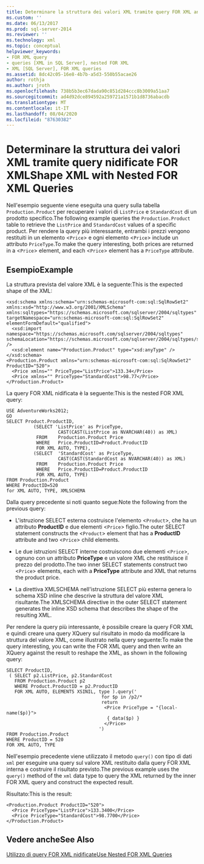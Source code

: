 ```yaml
---
title: Determinare la struttura dei valori XML tramite query FOR XML annidate | Microsoft Docs
ms.custom: ''
ms.date: 06/13/2017
ms.prod: sql-server-2014
ms.reviewer: ''
ms.technology: xml
ms.topic: conceptual
helpviewer_keywords:
- FOR XML query
- queries [XML in SQL Server], nested FOR XML
- XML [SQL Server], FOR XML queries
ms.assetid: 8dc42c05-16e8-4b7b-a5d3-550b55acae26
author: rothja
ms.author: jroth
ms.openlocfilehash: 738b5b3ec67dada90c851d284ccc8b3009a51aa7
ms.sourcegitcommit: ad4d92dce894592a259721a1571b1d8736abacdb
ms.translationtype: MT
ms.contentlocale: it-IT
ms.lasthandoff: 08/04/2020
ms.locfileid: "87630382"
---
```

# <a name="shape-xml-with-nested-for-xml-queries"></a><span data-ttu-id="a3e0c-102">Determinare la struttura dei valori XML tramite query nidificate FOR XML</span><span class="sxs-lookup"><span data-stu-id="a3e0c-102">Shape XML with Nested FOR XML Queries</span></span>
  <span data-ttu-id="a3e0c-103">Nell'esempio seguente viene eseguita una query sulla tabella `Production.Product` per recuperare i valori di `ListPrice` e `StandardCost` di un prodotto specifico.</span><span class="sxs-lookup"><span data-stu-id="a3e0c-103">The following example queries the `Production.Product` table to retrieve the `ListPrice` and `StandardCost` values of a specific product.</span></span> <span data-ttu-id="a3e0c-104">Per rendere la query più interessante, entrambi i prezzi vengono restituiti in un elemento <`Price`> e ogni elemento <`Price`> include un attributo `PriceType`.</span><span class="sxs-lookup"><span data-stu-id="a3e0c-104">To make the query interesting, both prices are returned in a <`Price`> element, and each <`Price`> element has a `PriceType` attribute.</span></span>  
  
## <a name="example"></a><span data-ttu-id="a3e0c-105">Esempio</span><span class="sxs-lookup"><span data-stu-id="a3e0c-105">Example</span></span>  
 <span data-ttu-id="a3e0c-106">La struttura prevista del valore XML è la seguente:</span><span class="sxs-lookup"><span data-stu-id="a3e0c-106">This is the expected shape of the XML:</span></span>  
  
```  
<xsd:schema xmlns:schema="urn:schemas-microsoft-com:sql:SqlRowSet2" xmlns:xsd="http://www.w3.org/2001/XMLSchema" xmlns:sqltypes="https://schemas.microsoft.com/sqlserver/2004/sqltypes" targetNamespace="urn:schemas-microsoft-com:sql:SqlRowSet2" elementFormDefault="qualified">  
  <xsd:import namespace="https://schemas.microsoft.com/sqlserver/2004/sqltypes" schemaLocation="https://schemas.microsoft.com/sqlserver/2004/sqltypes/sqltypes.xsd" />  
  <xsd:element name="Production.Product" type="xsd:anyType" />  
</xsd:schema>  
<Production.Product xmlns="urn:schemas-microsoft-com:sql:SqlRowSet2" ProductID="520">  
  <Price xmlns="" PriceType="ListPrice">133.34</Price>  
  <Price xmlns="" PriceType="StandardCost">98.77</Price>  
</Production.Product>  
```  
  
 <span data-ttu-id="a3e0c-107">La query FOR XML nidificata è la seguente:</span><span class="sxs-lookup"><span data-stu-id="a3e0c-107">This is the nested FOR XML query:</span></span>  
  
```  
USE AdventureWorks2012;  
GO  
SELECT Product.ProductID,   
          (SELECT 'ListPrice' as PriceType,   
                   CAST(CAST(ListPrice as NVARCHAR(40)) as XML)   
           FROM    Production.Product Price   
           WHERE   Price.ProductID=Product.ProductID   
           FOR XML AUTO, TYPE),  
          (SELECT  'StandardCost' as PriceType,   
                   CAST(CAST(StandardCost as NVARCHAR(40)) as XML)   
           FROM    Production.Product Price   
           WHERE   Price.ProductID=Product.ProductID   
           FOR XML AUTO, TYPE)  
FROM Production.Product  
WHERE ProductID=520  
for XML AUTO, TYPE, XMLSCHEMA  
```  
  
 <span data-ttu-id="a3e0c-108">Dalla query precedente si noti quanto segue:</span><span class="sxs-lookup"><span data-stu-id="a3e0c-108">Note the following from the previous query:</span></span>  
  
-   <span data-ttu-id="a3e0c-109">L'istruzione SELECT esterna costruisce l'elemento <`Product`>, che ha un attributo **ProductID** e due elementi <`Price`> figlio.</span><span class="sxs-lookup"><span data-stu-id="a3e0c-109">The outer SELECT statement constructs the <`Product`> element that has a **ProductID** attribute and two <`Price`> child elements.</span></span>  
  
-   <span data-ttu-id="a3e0c-110">Le due istruzioni SELECT interne costruiscono due elementi <`Price`>, ognuno con un attributo **PriceType** e un valore XML che restituisce il prezzo del prodotto.</span><span class="sxs-lookup"><span data-stu-id="a3e0c-110">The two inner SELECT statements construct two <`Price`> elements, each with a **PriceType** attribute and XML that returns the product price.</span></span>  
  
-   <span data-ttu-id="a3e0c-111">La direttiva XMLSCHEMA nell'istruzione SELECT più esterna genera lo schema XSD inline che descrive la struttura del valore XML risultante.</span><span class="sxs-lookup"><span data-stu-id="a3e0c-111">The XMLSCHEMA directive in the outer SELECT statement generates the inline XSD schema that describes the shape of the resulting XML.</span></span>  
  
 <span data-ttu-id="a3e0c-112">Per rendere la query più interessante, è possibile creare la query FOR XML e quindi creare una query XQuery sul risultato in modo da modificare la struttura del valore XML, come illustrato nella query seguente:</span><span class="sxs-lookup"><span data-stu-id="a3e0c-112">To make the query interesting, you can write the FOR XML query and then write an XQuery against the result to reshape the XML, as shown in the following query:</span></span>  
  
```  
SELECT ProductID,   
 ( SELECT p2.ListPrice, p2.StandardCost  
   FROM Production.Product p2   
   WHERE Product.ProductID = p2.ProductID  
   FOR XML AUTO, ELEMENTS XSINIL, type ).query('  
                                   for $p in /p2/*  
                                   return   
                                    <Price PriceType = "{local-name($p)}">  
                                     { data($p) }  
                                    </Price>  
                                  ')  
FROM Production.Product  
WHERE ProductID = 520  
FOR XML AUTO, TYPE  
```  
  
 <span data-ttu-id="a3e0c-113">Nell'esempio precedente viene utilizzato il metodo `query()` con tipo di dati `xml` per eseguire una query sul valore XML restituito dalla query FOR XML interna e costruire il risultato previsto.</span><span class="sxs-lookup"><span data-stu-id="a3e0c-113">The previous example uses the `query()` method of the `xml` data type to query the XML returned by the inner FOR XML query and construct the expected result.</span></span>  
  
 <span data-ttu-id="a3e0c-114">Risultato:</span><span class="sxs-lookup"><span data-stu-id="a3e0c-114">This is the result:</span></span>  
  
```  
<Production.Product ProductID="520">  
  <Price PriceType="ListPrice">133.3400</Price>  
  <Price PriceType="StandardCost">98.7700</Price>  
</Production.Product>  
```  
  
## <a name="see-also"></a><span data-ttu-id="a3e0c-115">Vedere anche</span><span class="sxs-lookup"><span data-stu-id="a3e0c-115">See Also</span></span>  
 [<span data-ttu-id="a3e0c-116">Utilizzo di query FOR XML nidificate</span><span class="sxs-lookup"><span data-stu-id="a3e0c-116">Use Nested FOR XML Queries</span></span>](use-nested-for-xml-queries.md)  
  
  
